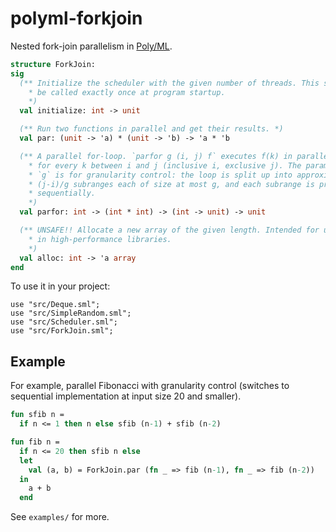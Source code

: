 # polyml-forkjoin
Nested fork-join parallelism in [Poly/ML](https://github.com/polyml/polyml).

```sml
structure ForkJoin:
sig
  (** Initialize the scheduler with the given number of threads. This should
    * be called exactly once at program startup.
    *)
  val initialize: int -> unit

  (** Run two functions in parallel and get their results. *)
  val par: (unit -> 'a) * (unit -> 'b) -> 'a * 'b

  (** A parallel for-loop. `parfor g (i, j) f` executes f(k) in parallel
    * for every k between i and j (inclusive i, exclusive j). The parameter
    * `g` is for granularity control: the loop is split up into approximately
    * (j-i)/g subranges each of size at most g, and each subrange is processed
    * sequentially.
    *)
  val parfor: int -> (int * int) -> (int -> unit) -> unit

  (** UNSAFE!! Allocate a new array of the given length. Intended for use
    * in high-performance libraries.
    *)
  val alloc: int -> 'a array
end
```

To use it in your project:
```
use "src/Deque.sml";
use "src/SimpleRandom.sml";
use "src/Scheduler.sml";
use "src/ForkJoin.sml";
```

## Example

For example, parallel Fibonacci with granularity control (switches to
sequential implementation at input size 20 and smaller).
```sml
fun sfib n =
  if n <= 1 then n else sfib (n-1) + sfib (n-2)

fun fib n =
  if n <= 20 then sfib n else
  let
    val (a, b) = ForkJoin.par (fn _ => fib (n-1), fn _ => fib (n-2))
  in
    a + b
  end
```

See `examples/` for more.
